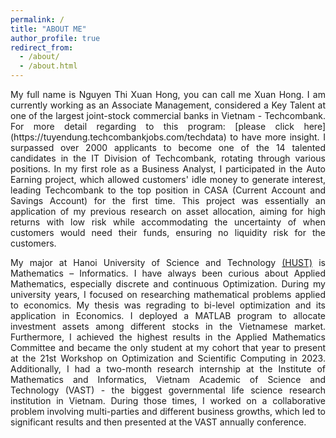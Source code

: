 ```yaml
---
permalink: /
title: "ABOUT ME"
author_profile: true
redirect_from: 
  - /about/
  - /about.html
---
```

<div style="text-align: justify; text-justify: inter-word;">
My full name is Nguyen Thi Xuan Hong, you can call me Xuan Hong.
I am currently working as an Associate Management, considered a Key Talent at one of the largest joint-stock commercial banks in Vietnam - Techcombank.
For more detail regarding to this program: [please click here](https://tuyendung.techcombankjobs.com/techdata) to have more insight.
I surpassed over 2000 applicants to become one of the 14 talented candidates in the IT Division of Techcombank, rotating through various positions. In my first role as a Business Analyst, I participated in the Auto Earning project, which allowed customers' idle money to generate interest, leading Techcombank to the top position in CASA (Current Account and Savings Account) for the first time. This project was essentially an application of my previous research on asset allocation, aiming for high returns with low risk while accommodating the uncertainty of when customers would need their funds, ensuring no liquidity risk for the customers.

My major at Hanoi University of Science and Technology [(HUST)](https://hust.edu.vn/) is Mathematics – Informatics. 
I have always been curious about Applied Mathematics, especially discrete and continuous Optimization.
During my university years, I focused on researching mathematical problems applied to economics. My thesis was regrading to bi-level optimization and its application in Economics. I deployed a MATLAB program to allocate investment assets among different stocks in the Vietnamese market.  Furthermore, I achieved the highest results in the Applied Mathematics Committee and became the only student at my cohort that year to present at the 21st Workshop on Optimization and Scientific Computing in 2023. Additionally, I had a two-month research internship at the Institute of Mathematics and Informatics, Vietnam Academic of Science and Technology (VAST) - the biggest governmental life science research institution in Vietnam. During those times, I worked on a collaborative problem involving multi-parties and different business growths, which led to significant results and then presented at the VAST annually conference.

</div>